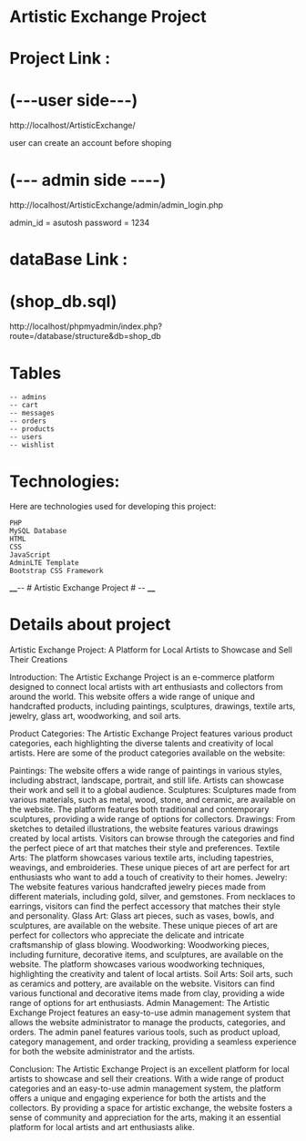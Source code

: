# Artistic Exchange Project

# Project Link :

# (---user side---)

http://localhost/ArtisticExchange/

user can create an account before shoping

# (--- admin side ----)

http://localhost/ArtisticExchange/admin/admin_login.php

admin_id = asutosh
password = 1234

# dataBase Link :

# (shop_db.sql)

http://localhost/phpmyadmin/index.php?route=/database/structure&db=shop_db

# Tables

    -- admins
    -- cart
    -- messages
    -- orders
    -- products
    -- users
    -- wishlist

# Technologies:

Here are technologies used for developing this project:

    PHP
    MySQL Database
    HTML
    CSS
    JavaScript
    AdminLTE Template
    Bootstrap CSS Framework

****\_\_****-- # Artistic Exchange Project # -- ****\_\_****

# Details about project

Artistic Exchange Project: A Platform for Local Artists to Showcase and Sell Their Creations

Introduction: The Artistic Exchange Project is an e-commerce platform designed to connect local artists with art enthusiasts and collectors from around the world. This website offers a wide range of unique and handcrafted products, including paintings, sculptures, drawings, textile arts, jewelry, glass art, woodworking, and soil arts.

Product Categories: The Artistic Exchange Project features various product categories, each highlighting the diverse talents and creativity of local artists. Here are some of the product categories available on the website:

Paintings: The website offers a wide range of paintings in various styles, including abstract, landscape, portrait, and still life. Artists can showcase their work and sell it to a global audience.
Sculptures: Sculptures made from various materials, such as metal, wood, stone, and ceramic, are available on the website. The platform features both traditional and contemporary sculptures, providing a wide range of options for collectors.
Drawings: From sketches to detailed illustrations, the website features various drawings created by local artists. Visitors can browse through the categories and find the perfect piece of art that matches their style and preferences.
Textile Arts: The platform showcases various textile arts, including tapestries, weavings, and embroideries. These unique pieces of art are perfect for art enthusiasts who want to add a touch of creativity to their homes.
Jewelry: The website features various handcrafted jewelry pieces made from different materials, including gold, silver, and gemstones. From necklaces to earrings, visitors can find the perfect accessory that matches their style and personality.
Glass Art: Glass art pieces, such as vases, bowls, and sculptures, are available on the website. These unique pieces of art are perfect for collectors who appreciate the delicate and intricate craftsmanship of glass blowing.
Woodworking: Woodworking pieces, including furniture, decorative items, and sculptures, are available on the website. The platform showcases various woodworking techniques, highlighting the creativity and talent of local artists.
Soil Arts: Soil arts, such as ceramics and pottery, are available on the website. Visitors can find various functional and decorative items made from clay, providing a wide range of options for art enthusiasts.
Admin Management: The Artistic Exchange Project features an easy-to-use admin management system that allows the website administrator to manage the products, categories, and orders. The admin panel features various tools, such as product upload, category management, and order tracking, providing a seamless experience for both the website administrator and the artists.

Conclusion: The Artistic Exchange Project is an excellent platform for local artists to showcase and sell their creations. With a wide range of product categories and an easy-to-use admin management system, the platform offers a unique and engaging experience for both the artists and the collectors. By providing a space for artistic exchange, the website fosters a sense of community and appreciation for the arts, making it an essential platform for local artists and art enthusiasts alike.
